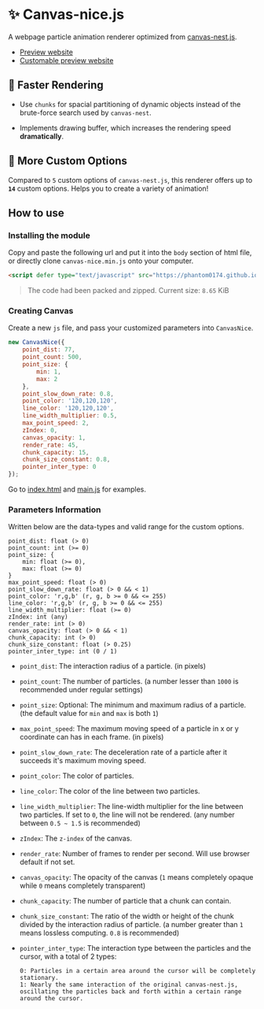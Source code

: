 # ✨ Canvas-nice.js

A webpage particle animation renderer optimized from [canvas-nest.js](https://github.com/hustcc/canvas-nest.js/).

- [Preview website](https://phantom0174.github.io/canvas-nice.js/)
- [Customable preview website](https://codepen.io/phantom0174/pen/OJoXWmJ)

## 💨 **Faster Rendering**

- Use `chunks` for spacial partitioning of dynamic objects instead of the brute-force search used by `canvas-nest`.

- Implements drawing buffer, which increases the rendering speed **dramatically**.

## 🎨 **More Custom Options**

Compared to `5` custom options of `canvas-nest.js`, this renderer offers up to **`14`** custom options. Helps you to create a variety of animation!

## How to use

### Installing the module

Copy and paste the following url and put it into the `body` section of html file, or directly clone `canvas-nice.min.js` onto your computer.

```html
<script defer type="text/javascript" src="https://phantom0174.github.io/canvas-nice.js/canvas-nice.min.js"></script>
```

> The code had been packed and zipped. Current size: `8.65` KiB

### Creating Canvas

Create a new `js` file, and pass your customized parameters into `CanvasNice`.

```js
new CanvasNice({
    point_dist: 77,
    point_count: 500,
    point_size: {
        min: 1,
        max: 2
    },
    point_slow_down_rate: 0.8,
    point_color: '120,120,120',
    line_color: '120,120,120',
    line_width_multiplier: 0.5,
    max_point_speed: 2,
    zIndex: 0,
    canvas_opacity: 1,
    render_rate: 45,
    chunk_capacity: 15,
    chunk_size_constant: 0.8,
    pointer_inter_type: 0
});
```

Go to [index.html](https://github.com/phantom0174/canvas-nice.js/blob/master/index.html) and [main.js](https://github.com/phantom0174/canvas-nice.js/blob/master/main.js) for examples.

### Parameters Information

Written below are the data-types and valid range for the custom options.

```text
point_dist: float (> 0)
point_count: int (>= 0)
point_size: {
    min: float (>= 0),
    max: float (>= 0)
}
max_point_speed: float (> 0)
point_slow_down_rate: float (> 0 && < 1)
point_color: 'r,g,b' (r, g, b >= 0 && <= 255)
line_color: 'r,g,b' (r, g, b >= 0 && <= 255)
line_width_multiplier: float (>= 0)
zIndex: int (any)
render_rate: int (> 0)
canvas_opacity: float (> 0 && < 1)
chunk_capacity: int (> 0)
chunk_size_constant: float (> 0.25)
pointer_inter_type: int (0 / 1)
```

- `point_dist`: The interaction radius of a particle. (in pixels)
- `point_count`: The number of particles. (a number lesser than `1000` is recommended under regular settings)
- `point_size`: Optional: The minimum and maximum radius of a particle. (the default value for `min` and `max` is both `1`)
- `max_point_speed`: The maximum moving speed of a particle in x or y coordinate can has in each frame. (in pixels)
- `point_slow_down_rate`: The deceleration rate of a particle after it succeeds it's maximum moving speed.
- `point_color`: The color of particles.
- `line_color`: The color of the line between two particles.
- `line_width_multiplier`: The line-width multiplier for the line between two particles. If set to `0`, the line will not be rendered. (any number between `0.5 ~ 1.5` is recommended)
- `zIndex`: The `z-index` of the canvas.
- `render_rate`: Number of frames to render per second. Will use browser default if not set.
- `canvas_opacity`: The opacity of the canvas (`1` means completely opaque while `0` means completely transparent)
- `chunk_capacity`: The number of particle that a chunk can contain.
- `chunk_size_constant`: The ratio of the width or height of the chunk divided by the interaction radius of particle. (a number greater than `1` means lossless computing. `0.8` is recommended)
- `pointer_inter_type`: The interaction type between the particles and the cursor, with a total of 2 types:

    ```text
    0: Particles in a certain area around the cursor will be completely stationary.
    1: Nearly the same interaction of the original canvas-nest.js, oscillating the particles back and forth within a certain range around the cursor.
    ```
